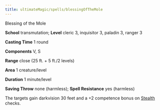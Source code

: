 ```yaml
---
title: ultimateMagic/spells/blessingOfTheMole
---
```

Blessing of the Mole

**School** transmutation; **Level** cleric 3, inquisitor 3, paladin 3, ranger 3

**Casting Time** 1 round

**Components** V, S

**Range** close (25 ft. + 5 ft./2 levels)

**Area** 1 creature/level

**Duration** 1 minute/level

**Saving Throw** none (harmless); **Spell Resistance** yes (harmless)

The targets gain darkvision 30 feet and a +2 competence bonus on [Stealth](skills/stealth#_stealth) checks.

